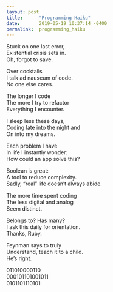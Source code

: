 ```yaml
---
layout: post
title:      "Programming Haiku"
date:       2019-05-19 10:37:14 -0400
permalink:  programming_haiku
---
```



Stuck on one last error,  
Existential crisis sets in.  
Oh, forgot to save.  

Over cocktails  
I talk ad nauseum of code.  
No one else cares.  

The longer I code  
The more I try to refactor  
Everything I encounter.  

I sleep less these days,  
Coding late into the night and  
On into my dreams.  

Each problem I have  
In life I instantly wonder:  
How could an app solve this?  

Boolean is great:  
A tool to reduce complexity.  
Sadly, “real” life doesn’t always abide.  

The more time spent coding  
The less digital and analog  
Seem distinct.  

Belongs to? Has many?  
I ask this daily for orientation.  
Thanks, Ruby.  

Feynman says to truly  
Understand, teach it to a child.  
He’s right.  

011010000110  
000101101001011  
0101101110101  
